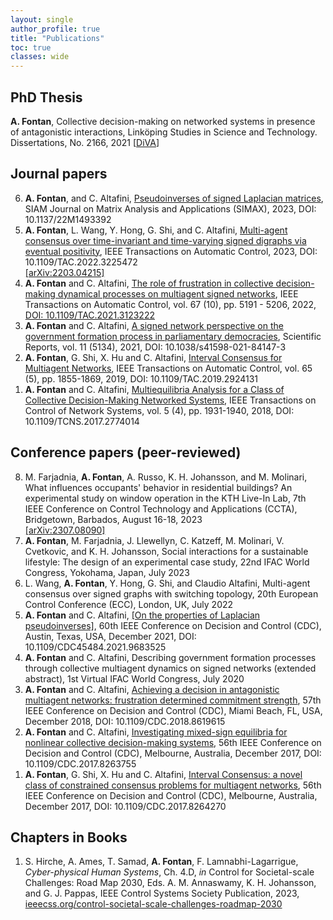 ```yaml
---
layout: single
author_profile: true
title: "Publications"
toc: true
classes: wide
---
```


## PhD Thesis 
**A. Fontan**, Collective decision-making on networked systems in presence of antagonistic interactions, Linköping Studies in Science and Technology. Dissertations, No. 2166, 2021
[[DiVA](http://liu.diva-portal.org/smash/record.jsf?pid=diva2%3A1585664&dswid=-8741)]

<!-- ## Manuscripts -->


## Journal papers 
<ol reversed>
<li> <b>A. Fontan</b>, and C. Altafini, <a href="https://doi.org/10.1137/22M1493392">Pseudoinverses of signed Laplacian matrices</a>, SIAM Journal on Matrix Analysis and Applications (SIMAX), 2023, DOI: 10.1137/22M1493392</li>

<li> <b>A. Fontan</b>, L. Wang, Y. Hong, G. Shi, and C. Altafini, <a href="https://ieeexplore.ieee.org/document/9965602">Multi-agent consensus over time-invariant and time-varying signed digraphs via eventual positivity</a>, IEEE Transactions on Automatic Control, 2023, DOI: 10.1109/TAC.2022.3225472<br>
<a href="https://arxiv.org/abs/2203.04215">[arXiv:2203.04215]</a></li>

<li> <b>A. Fontan</b> and C. Altafini, <a href="/assets/papers-journals/Fontan2021Role.pdf">The role of frustration in collective decision-making dynamical processes on multiagent signed networks</a>, IEEE Transactions on Automatic Control, vol. 67 (10), pp. 5191 - 5206, 2022, <a href="https://ieeexplore.ieee.org/document/9591259">DOI: 10.1109/TAC.2021.3123222</a></li>

<li> <b>A. Fontan</b> and C. Altafini, <a href="https://www.nature.com/articles/s41598-021-84147-3">A signed network perspective on the government formation process in parliamentary democracies</a>, Scientific Reports, vol. 11 (5134), 2021, DOI: 10.1038/s41598-021-84147-3</li>

<li> <b>A. Fontan</b>, G. Shi, X. Hu and C. Altafini, <a href="https://ieeexplore.ieee.org/document/8742903">Interval Consensus for Multiagent Networks</a>, IEEE Transactions on Automatic Control, vol. 65 (5), pp. 1855-1869, 2019,
DOI: 10.1109/TAC.2019.2924131</li>

<li> <b>A. Fontan</b> and C. Altafini, <a href="https://ieeexplore.ieee.org/document/8110687">Multiequilibria Analysis for a Class of Collective Decision-Making Networked Systems</a>, IEEE Transactions on Control of Network Systems, vol. 5 (4), pp. 1931-1940, 2018, DOI: 10.1109/TCNS.2017.2774014</li>
</ol>

## Conference papers  (peer-reviewed)

<ol reversed>
<li> M. Farjadnia, <b>A. Fontan</b>, A. Russo, K. H. Johansson, and M. Molinari, What influences occupants' behavior in residential buildings? An experimental study on window operation in the KTH Live-In Lab, 7th IEEE Conference on Control Technology and Applications (CCTA), Bridgetown, Barbados, August 16-18, 2023 <br>
<a href="https://arxiv.org/abs/2307.08090">[arXiv:2307.08090]</a></li>

<li> <b>A. Fontan</b>, M. Farjadnia, J. Llewellyn, C. Katzeff, M. Molinari, V. Cvetkovic, and K. H. Johansson, Social interactions for a sustainable lifestyle: The design of an experimental case study, 22nd IFAC World Congress, Yokohama, Japan, July 2023</li>

<li> L. Wang, <b>A. Fontan</b>, Y. Hong, G. Shi, and Claudio Altafini, Multi-agent consensus over signed graphs with switching topology, 20th European Control Conference (ECC), London, UK, July 2022</li>

<li> <b>A. Fontan</b> and C. Altafini, <a href="https://ieeexplore.ieee.org/document/9683525">[On the properties of Laplacian pseudoinverses]</a>, 60th IEEE Conference on Decision and Control (CDC), Austin, Texas, USA, December 2021, DOI: 10.1109/CDC45484.2021.9683525</li>

<li> <b>A. Fontan</b> and C. Altafini, Describing government formation processes through collective multiagent dynamics on signed networks (extended abstract), 1st Virtual IFAC World Congress, July 2020</li>

<li> <b>A. Fontan</b> and C. Altafini, <a href="https://ieeexplore.ieee.org/document/8619615">Achieving a decision in antagonistic multiagent networks: frustration determined commitment strength</a>, 57th IEEE Conference on Decision and Control (CDC), Miami Beach, FL, USA, December 2018, DOI: 10.1109/CDC.2018.8619615</li>

<li> <b>A. Fontan</b> and C. Altafini, <a href="https://ieeexplore.ieee.org/document/8263755">Investigating mixed-sign equilibria for nonlinear collective decision-making systems</a>, 56th IEEE Conference on Decision and Control (CDC), Melbourne, Australia, December 2017, DOI: 10.1109/CDC.2017.8263755</li>

<li> <b>A. Fontan</b>, G. Shi, X. Hu and C. Altafini, <a href="https://ieeexplore.ieee.org/document/8264270">Interval Consensus: a novel class of constrained consensus problems for multiagent networks</a>, 56th IEEE Conference on Decision and Control (CDC), Melbourne, Australia, December 2017, DOI: 10.1109/CDC.2017.8264270</li>
</ol>

## Chapters in Books

1. S. Hirche, A. Ames, T. Samad, **A. Fontan**, F. Lamnabhi-Lagarrigue, *Cyber-physical Human Systems*, Ch. 4.D, *in* Control for Societal-scale Challenges: Road Map 2030, Eds. A. M. Annaswamy, K. H. Johansson, and G. J. Pappas, IEEE Control Systems Society Publication, 2023, [ieeecss.org/control-societal-scale-challenges-roadmap-2030](https://ieeecss.org/control-societal-scale-challenges-road-map-2030)
